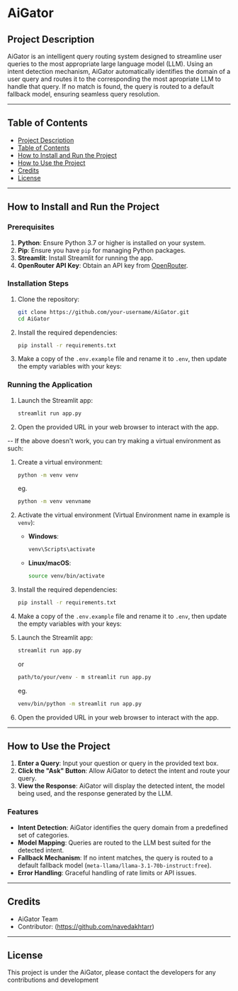 # AiGator

## Project Description

AiGator is an intelligent query routing system designed to streamline user queries to the most appropriate large language model (LLM). Using an intent detection mechanism, AiGator automatically identifies the domain of a user query and routes it to the corresponding the most apropriate LLM to handle that query. If no match is found, the query is routed to a default fallback model, ensuring seamless query resolution.

---

## Table of Contents

- [Project Description](#project-description)
- [Table of Contents](#table-of-contents)
- [How to Install and Run the Project](#how-to-install-and-run-the-project)
- [How to Use the Project](#how-to-use-the-project)
- [Credits](#credits)
- [License](#license)

---

## How to Install and Run the Project

### Prerequisites

1. **Python**: Ensure Python 3.7 or higher is installed on your system.
2. **Pip**: Ensure you have `pip` for managing Python packages.
3. **Streamlit**: Install Streamlit for running the app.
4. **OpenRouter API Key**: Obtain an API key from [OpenRouter](https://openrouter.ai/).

### Installation Steps

1. Clone the repository:

    ```bash
    git clone https://github.com/your-username/AiGator.git
    cd AiGator
    ```

2. Install the required dependencies:

    ```bash
    pip install -r requirements.txt
    ```

3. Make a copy of the `.env.example` file and rename it to `.env`, then update the empty variables with your keys:

### Running the Application

1. Launch the Streamlit app:

    ```bash
    streamlit run app.py
    ```

2. Open the provided URL in your web browser to interact with the app.

-- If the above doesn't work, you can try making a virtual environment as such:

1. Create a virtual environment:

    ```bash
    python -m venv venv
    ```

    eg.

    ```bash
    python -m venv venvname
    ```

2. Activate the virtual environment (Virtual Environment name in example is `venv`):

    - **Windows**:

        ```bash
        venv\Scripts\activate
        ```

    - **Linux/macOS**:

        ```bash
        source venv/bin/activate
        ```

3. Install the required dependencies:

    ```bash
    pip install -r requirements.txt
    ```

4. Make a copy of the `.env.example` file and rename it to `.env`, then update the empty variables with your keys:

5. Launch the Streamlit app:

    ```bash
    streamlit run app.py
    ```

    or

    ```bash
    path/to/your/venv - m streamlit run app.py
    ```

    eg.

    ```bash
    venv/bin/python -m streamlit run app.py
    ```

6. Open the provided URL in your web browser to interact with the app.

---

## How to Use the Project

1. **Enter a Query**: Input your question or query in the provided text box.
2. **Click the "Ask" Button**: Allow AiGator to detect the intent and route your query.
3. **View the Response**: AiGator will display the detected intent, the model being used, and the response generated by the LLM.

### Features

- **Intent Detection**: AiGator identifies the query domain from a predefined set of categories.
- **Model Mapping**: Queries are routed to the LLM best suited for the detected intent.
- **Fallback Mechanism**: If no intent matches, the query is routed to a default fallback model (`meta-llama/llama-3.1-70b-instruct:free`).
- **Error Handling**: Graceful handling of rate limits or API issues.

---

## Credits

- AiGator Team
- Contributor: (<https://github.com/navedakhtarr>)

---

## License

This project is under the AiGator, please contact the developers for any contributions and development
